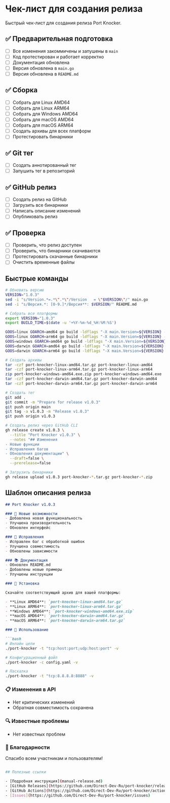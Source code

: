 # Чек-лист для создания релиза

Быстрый чек-лист для создания релиза Port Knocker.

## ✅ Предварительная подготовка

- [ ] Все изменения закоммичены и запушены в `main`
- [ ] Код протестирован и работает корректно
- [ ] Документация обновлена
- [ ] Версия обновлена в `main.go`
- [ ] Версия обновлена в `README.md`

## ✅ Сборка

- [ ] Собрать для Linux AMD64
- [ ] Собрать для Linux ARM64
- [ ] Собрать для Windows AMD64
- [ ] Собрать для macOS AMD64
- [ ] Собрать для macOS ARM64
- [ ] Создать архивы для всех платформ
- [ ] Протестировать бинарники

## ✅ Git тег

- [ ] Создать аннотированный тег
- [ ] Запушить тег в репозиторий

## ✅ GitHub релиз

- [ ] Создать релиз на GitHub
- [ ] Загрузить все бинарники
- [ ] Написать описание изменений
- [ ] Опубликовать релиз

## ✅ Проверка

- [ ] Проверить, что релиз доступен
- [ ] Проверить, что бинарники скачиваются
- [ ] Протестировать скачанные бинарники
- [ ] Очистить временные файлы

## Быстрые команды

```bash
# Обновить версию
VERSION="1.0.3"
sed -i "s/Version.*=.*\".*\"/Version   = \"$VERSION\"/" main.go
sed -i "s/Версия.*: [0-9.]*/Версия**: $VERSION/" README.md

# Собрать все платформы
export VERSION="1.0.3"
export BUILD_TIME=$(date -u '+%Y-%m-%d_%H:%M:%S')

GOOS=linux GOARCH=amd64 go build -ldflags "-X main.Version=${VERSION} -X main.BuildTime=${BUILD_TIME} -s -w" -o port-knocker-linux-amd64 .
GOOS=linux GOARCH=arm64 go build -ldflags "-X main.Version=${VERSION} -X main.BuildTime=${BUILD_TIME} -s -w" -o port-knocker-linux-arm64 .
GOOS=windows GOARCH=amd64 go build -ldflags "-X main.Version=${VERSION} -X main.BuildTime=${BUILD_TIME} -s -w" -o port-knocker-windows-amd64.exe .
GOOS=darwin GOARCH=amd64 go build -ldflags "-X main.Version=${VERSION} -X main.BuildTime=${BUILD_TIME} -s -w" -o port-knocker-darwin-amd64 .
GOOS=darwin GOARCH=arm64 go build -ldflags "-X main.Version=${VERSION} -X main.BuildTime=${BUILD_TIME} -s -w" -o port-knocker-darwin-arm64 .

# Создать архивы
tar -czf port-knocker-linux-amd64.tar.gz port-knocker-linux-amd64
tar -czf port-knocker-linux-arm64.tar.gz port-knocker-linux-arm64
zip port-knocker-windows-amd64.exe.zip port-knocker-windows-amd64.exe
tar -czf port-knocker-darwin-amd64.tar.gz port-knocker-darwin-amd64
tar -czf port-knocker-darwin-arm64.tar.gz port-knocker-darwin-arm64

# Создать тег
git add .
git commit -m "Prepare for release v1.0.3"
git push origin main
git tag -a v1.0.3 -m "Release v1.0.3"
git push origin v1.0.3

# Создать релиз через GitHub CLI
gh release create v1.0.3 \
  --title "Port Knocker v1.0.3" \
  --notes "## Изменения
- Новые функции
- Исправления багов
- Обновления документации" \
  --draft=false \
  --prerelease=false

# Загрузить бинарники
gh release upload v1.0.3 port-knocker-*.tar.gz port-knocker-*.zip
```

## Шаблон описания релиза

```markdown
## Port Knocker v1.0.3

### 🎉 Новые возможности
- Добавлена новая функциональность
- Улучшена производительность
- Обновлен интерфейс

### 🐛 Исправления
- Исправлен баг с обработкой ошибок
- Улучшена совместимость
- Обновлены зависимости

### 📚 Документация
- Обновлен README.md
- Добавлены новые примеры
- Улучшены инструкции

### 🚀 Установка

Скачайте соответствующий архив для вашей платформы:

- **Linux AMD64**: `port-knocker-linux-amd64.tar.gz`
- **Linux ARM64**: `port-knocker-linux-arm64.tar.gz`
- **Windows AMD64**: `port-knocker-windows-amd64.exe.zip`
- **macOS AMD64**: `port-knocker-darwin-amd64.tar.gz`
- **macOS ARM64**: `port-knocker-darwin-arm64.tar.gz`

### 🔧 Использование

```bash
# Инлайн цели
./port-knocker -t "tcp:host:port;udp:host:port" -v

# Конфигурационный файл
./port-knocker -c config.yaml -v

# Пасхалка
./port-knocker -t "tcp:8.8.8.8:8888" -v
```

### 📋 Изменения в API

- Нет критических изменений
- Обратная совместимость сохранена

### 🔍 Известные проблемы

- Нет известных проблем

### 🙏 Благодарности

Спасибо всем участникам и пользователям!

```bash

## Полезные ссылки

- [Подробная инструкция](manual-release.md)
- [GitHub Releases](https://github.com/Direct-Dev-Ru/port-knocker/releases)
- [GitHub Actions](https://github.com/Direct-Dev-Ru/port-knocker/actions)
- [Issues](https://github.com/Direct-Dev-Ru/port-knocker/issues)
